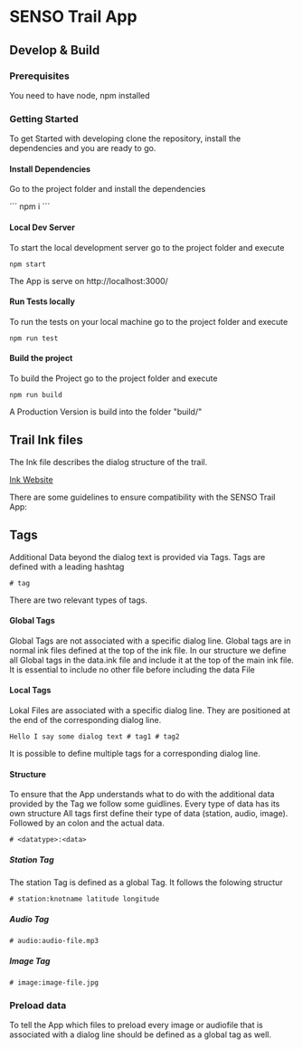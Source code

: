 # SENSO Trail App

## Develop & Build

### Prerequisites

You need to have node, npm installed

### Getting Started

To get Started with developing clone the repository, install the dependencies and you are ready to go.


#### Install Dependencies
Go to the project folder and install the dependencies

´´´
npm i
´´´

#### Local Dev Server
To start the local development server go to the project folder and execute
```
npm start
```
The App is serve on http://localhost:3000/ 

#### Run Tests locally
To run the tests on your local machine go to the project folder and execute
```
npm run test
```

#### Build the project
To build the Project go to the project folder and execute
```
npm run build
```
A Production Version is build into the folder "build/"

## Trail Ink files
The Ink file describes the dialog structure of the trail. 

[Ink Website](https://www.inklestudios.com/ink/)

There are some guidelines to ensure compatibility with the SENSO Trail App:

## Tags

Additional Data beyond the dialog text is provided via Tags.
Tags are defined with a leading hashtag
```
# tag
```
There are two relevant types of tags.
#### Global Tags
Global Tags are not associated with a specific dialog line.
Global tags are in normal ink files defined at the top of the ink file.
In our structure we define all Global tags in the data.ink file and include it at the top of the main ink file. 
It is essential to include no other file before including the data File
#### Local Tags
Lokal Files are associated with a specific dialog line.
They are positioned at the end of the corresponding dialog line.
```
Hello I say some dialog text # tag1 # tag2
```
It is possible to define multiple tags for a corresponding dialog line.
#### Structure
To ensure that the App understands what to do with the additional data provided by the Tag we follow some guidlines. Every type of data has its own structure
All tags first define their type of data (station, audio, image). Followed by an colon and the actual data.
```
# <datatype>:<data>
```
##### Station Tag
The station Tag is defined as a global Tag.
It follows the folowing structur
```
# station:knotname latitude longitude
```
##### Audio Tag
```
# audio:audio-file.mp3
```
##### Image Tag
```
# image:image-file.jpg
```
### Preload data
To tell the App which files to preload every image or audiofile that is associated with a dialog line should be defined as a global tag as well.
